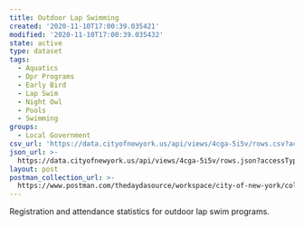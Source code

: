 ```yaml
---
title: Outdoor Lap Swimming
created: '2020-11-10T17:00:39.035421'
modified: '2020-11-10T17:00:39.035432'
state: active
type: dataset
tags:
  - Aquatics
  - Dpr Programs
  - Early Bird
  - Lap Swim
  - Night Owl
  - Pools
  - Swimming
groups:
  - Local Government
csv_url: 'https://data.cityofnewyork.us/api/views/4cga-5i5v/rows.csv?accessType=DOWNLOAD'
json_url: >-
  https://data.cityofnewyork.us/api/views/4cga-5i5v/rows.json?accessType=DOWNLOAD
layout: post
postman_collection_url: >-
  https://www.postman.com/thedaydasource/workspace/city-of-new-york/collection/15909983-162c9af3-d2f2-492a-9cbc-b8c291661fb7
---
```

Registration and attendance statistics for outdoor lap swim programs.
